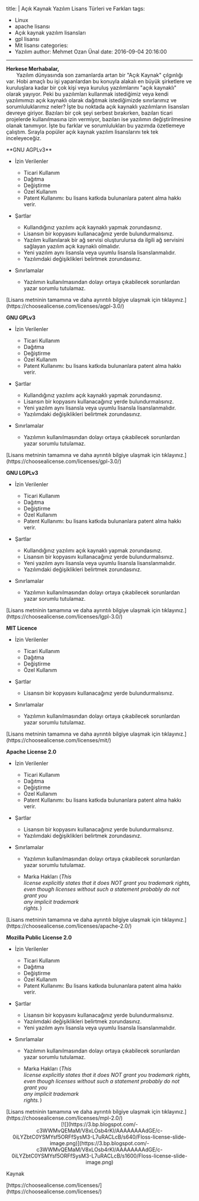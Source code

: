 title: |
  Açık Kaynak Yazılım Lisans Türleri ve Farkları
tags:
  - Linux
  - apache lisansı
  - Açık kaynak yazılım lisansları
  - gpl lisansı
  - Mit lisansı
categories:
  - Yazılım
author: Mehmet Ozan Ünal
date: 2016-09-04 20:16:00
---
**Herkese Merhabalar,**  
       Yazılım dünyasında son zamanlarda artan bir "Açık Kaynak" çılgınlığı var. Hobi amaçlı bu işi yapanlardan bu konuyla alakalı en büyük şirketlere ve kuruluşlara kadar bir çok kişi veya kuruluş yazılımlarını "açık kaynaklı" olarak yayıyor. Peki bu yazılımları kullanmak istediğimiz veya kendi yazılımımızı açık kaynaklı olarak dağıtmak istediğimizde sınırlarımız ve sorumluluklarımız neler? İşte bu noktada açık kaynaklı yazılımların lisansları devreye giriyor. Bazıları bir çok şeyi serbest bırakırken, bazıları ticari projelerde kullanılmasına izin vermiyor, bazıları ise yazılımın değiştirilmesine olanak tanımıyor. İşte bu farklar ve sorumlulukları bu yazımda özetlemeye çalıştım. Sırayla popüler açık kaynak yazılım lisanslarını tek tek inceleyeceğiz.  

<!-- more -->**GNU AGPLv3**  

*   İzin Verilenler
	*   Ticari Kullanım
	*   Dağıtma
	*   Değiştirme
	*   Özel Kullanım
	*   Patent Kullanımı: bu lisans katkıda bulunanlara patent alma hakkı verir.

*   Şartlar

	*   Kullandığınız yazılımı açık kaynaklı yapmak zorundasınız.
	*   Lisansın bir kopyasını kullanacağınız yerde bulundurmalısınız.
	*   Yazılım kullanılarak bir ağ servisi oluşturulursa da ilgili ağ servisini sağlayan yazılım açık kaynaklı olmalıdır.
	*   Yeni yazılım aynı lisansla veya uyumlu lisansla lisanslanmalıdır.
	*   Yazılımdaki değişiklikleri belirtmek zorundasınız.

*   Sınırlamalar

	*   Yazılımın kullanılmasından dolayı ortaya çıkabilecek sorunlardan yazar sorumlu tutulamaz.

<div>[Lisans metninin tamamına ve daha ayrıntılı bilgiye ulaşmak için tıklayınız.](https://choosealicense.com/licenses/agpl-3.0/)</div>

**GNU GPLv3**  
* İzin Verilenler

	*	Ticari Kullanım
	*   Dağıtma
	*   Değiştirme
	*   Özel Kullanım
	*   Patent Kullanımı: bu lisans katkıda bulunanlara patent alma hakkı verir.

*   Şartlar

	*   Kullandığınız yazılımı açık kaynaklı yapmak zorundasınız.
	*   Lisansın bir kopyasını kullanacağınız yerde bulundurmalısınız.
	*   Yeni yazılım aynı lisansla veya uyumlu lisansla lisanslanmalıdır.
	*   Yazılımdaki değişiklikleri belirtmek zorundasınız.

*   Sınırlamalar

	*   Yazılımın kullanılmasından dolayı ortaya çıkabilecek sorunlardan yazar sorumlu tutulamaz.

<div>[Lisans metninin tamamına ve daha ayrıntılı bilgiye ulaşmak için tıklayınız.](https://choosealicense.com/licenses/gpl-3.0/)</div>

**GNU LGPLv3**  

*   İzin Verilenler

	*   Ticari Kullanım
	*   Dağıtma
	*   Değiştirme
	*   Özel Kullanım
	*   Patent Kullanımı: bu lisans katkıda bulunanlara patent alma hakkı verir.

*   Şartlar

	*   Kullandığınız yazılımı açık kaynaklı yapmak zorundasınız.
	*   Lisansın bir kopyasını kullanacağınız yerde bulundurmalısınız.
	*   Yeni yazılım aynı lisansla veya uyumlu lisansla lisanslanmalıdır.
	*   Yazılımdaki değişiklikleri belirtmek zorundasınız.

*   Sınırlamalar

	*   Yazılımın kullanılmasından dolayı ortaya çıkabilecek sorunlardan yazar sorumlu tutulamaz.

<div>[Lisans metninin tamamına ve daha ayrıntılı bilgiye ulaşmak için tıklayınız.](https://choosealicense.com/licenses/lgpl-3.0/)  

</div>


**MIT Licence**  

*   İzin Verilenler

	*   Ticari Kullanım
	*   Dağıtma
	*   Değiştirme
	*   Özel Kullanım

*   Şartlar

	*   Lisansın bir kopyasını kullanacağınız yerde bulundurmalısınız.

*   Sınırlamalar

	*   Yazılımın kullanılmasından dolayı ortaya çıkabilecek sorunlardan yazar sorumlu tutulamaz.

<div>[Lisans metninin tamamına ve daha ayrıntılı bilgiye ulaşmak için tıklayınız.](https://choosealicense.com/licenses/mit/)</div>

**Apache License 2.0**  

*   İzin Verilenler

	*   Ticari Kullanım
	*   Dağıtma
	*   Değiştirme
	*   Özel Kullanım
	*   Patent Kullanımı: bu lisans katkıda bulunanlara patent alma hakkı verir.

*   Şartlar

	*   Lisansın bir kopyasını kullanacağınız yerde bulundurmalısınız.
	*   Yazılımdaki değişiklikleri belirtmek zorundasınız.

*   Sınırlamalar

	*   Yazılımın kullanılmasından dolayı ortaya çıkabilecek sorunlardan yazar sorumlu tutulamaz.

	*   Marka Hakları (<span style="white-space: pre-wrap;"><span style="font-family: inherit;">_This license explicitly states that it does NOT grant you trademark rights, even though licenses without such a statement probably do not grant you any implicit trademark rights._</span><span style="font-family: monospace;">)</span></span>

<div>[Lisans metninin tamamına ve daha ayrıntılı bilgiye ulaşmak için tıklayınız.](https://choosealicense.com/licenses/apache-2.0/)</div>

**Mozilla Public License 2.0**  

*   İzin Verilenler

	*   Ticari Kullanım
	*   Dağıtma
	*   Değiştirme
	*   Özel Kullanım
	*   Patent Kullanımı: Bu lisans katkıda bulunanlara patent alma hakkı verir.

*   Şartlar

	*   Lisansın bir kopyasını kullanacağınız yerde bulundurmalısınız.
	*   Yazılımdaki değişiklikleri belirtmek zorundasınız.
	*   Yeni yazılım aynı lisansla veya uyumlu lisansla lisanslanmalıdır.

*   Sınırlamalar

	*   Yazılımın kullanılmasından dolayı ortaya çıkabilecek sorunlardan yazar sorumlu tutulamaz.

	*   Marka Hakları (<span style="white-space: pre-wrap;"><span style="font-family: inherit;">_This license explicitly states that it does NOT grant you trademark rights, even though licenses without such a statement probably do not grant you any implicit trademark rights._</span><span style="font-family: monospace;">)</span></span>

<div>[Lisans metninin tamamına ve daha ayrıntılı bilgiye ulaşmak için tıklayınız.](https://choosealicense.com/licenses/mpl-2.0/)</div>

<div>  

<div class="separator" style="clear: both; text-align: center;">[![](https://3.bp.blogspot.com/-c3WWMvQEMaM/V8xLOsb4rKI/AAAAAAAAdGE/c-0iLYZbtC0YSMYsf5ORFfSysM3-L7uRACLcB/s640/Floss-license-slide-image.png)](https://3.bp.blogspot.com/-c3WWMvQEMaM/V8xLOsb4rKI/AAAAAAAAdGE/c-0iLYZbtC0YSMYsf5ORFfSysM3-L7uRACLcB/s1600/Floss-license-slide-image.png)</div>

Kaynak
<div>[https://choosealicense.com/licenses/](https://choosealicense.com/licenses/)</div>